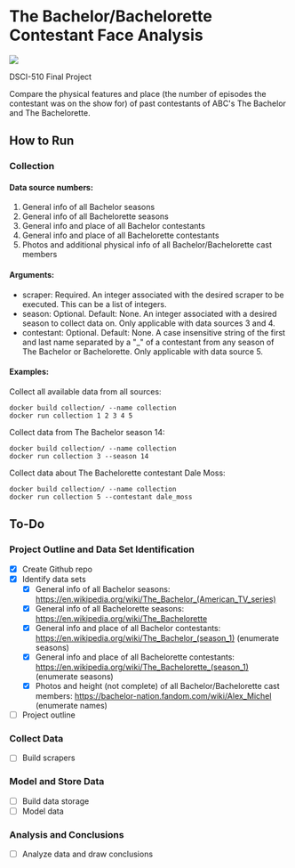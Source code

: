 # The Bachelor/Bachelorette Contestant Face Analysis

![](https://gph.is/2W1R2EC)

DSCI-510 Final Project

Compare the physical features and place (the number of episodes the contestant was on the show for) of past contestants of ABC's The Bachelor and The Bachelorette.

## How to Run

### Collection

#### Data source numbers:

1. General info of all Bachelor seasons
2. General info of all Bachelorette seasons
3. General info and place of all Bachelor contestants
4. General info and place of all Bachelorette contestants
5. Photos and additional physical info of all Bachelor/Bachelorette cast members

#### Arguments:

* scraper: Required. An integer associated with the desired scraper to be executed. This can be a list of integers.
* season: Optional. Default: None. An integer associated with a desired season to collect data on. Only applicable with data sources 3 and 4.
* contestant: Optional. Default: None. A case insensitive string of the first and last name separated by a "_" of a contestant from any season of The Bachelor or Bachelorette. Only applicable with data source 5.

#### Examples:

Collect all available data from all sources:
```
docker build collection/ --name collection
docker run collection 1 2 3 4 5
```

Collect data from The Bachelor season 14:
```
docker build collection/ --name collection
docker run collection 3 --season 14
```

Collect data about The Bachelorette contestant Dale Moss:
```
docker build collection/ --name collection
docker run collection 5 --contestant dale_moss
```

## To-Do

### Project Outline and Data Set Identification

- [x] Create Github repo
- [x] Identify data sets
  - [x] General info of all Bachelor seasons: https://en.wikipedia.org/wiki/The_Bachelor_(American_TV_series)
  - [x] General info of all Bachelorette seasons: https://en.wikipedia.org/wiki/The_Bachelorette
  - [x] General info and place of all Bachelor contestants: https://en.wikipedia.org/wiki/The_Bachelor_(season_1) (enumerate seasons)
  - [x] General info and place of all Bachelorette contestants: https://en.wikipedia.org/wiki/The_Bachelorette_(season_1) (enumerate seasons)
  - [x] Photos and height (not complete) of all Bachelor/Bachelorette cast members: https://bachelor-nation.fandom.com/wiki/Alex_Michel (enumerate names)
- [ ] Project outline

### Collect Data

- [ ] Build scrapers

### Model and Store Data

- [ ] Build data storage
- [ ] Model data

### Analysis and Conclusions

- [ ] Analyze data and draw conclusions
